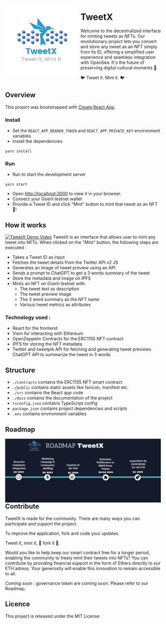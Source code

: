 <img src="public/tweetX_logo_small.png"
     alt="TweetX icon"
     style="float: left; margin-right: 10px;" />
# TweetX

Welcome to the decentralized interface for minting tweets as NFTs. Our revolutionary project lets you convert and store any tweet as an NFT simply from its ID, offering a simplified user experience and seamless integration with OpenSea. It's the future of preserving digital cultural moments 🚀.<br>

🐦 Tweet it. Mint it. 🐦


## Overview 

This project was bootstrapped with [Create React App](https://github.com/facebook/create-react-app).

### Install
- Set the `REACT_APP_BEARER_TOKEN` and `REACT_APP_PRIVATE_KEY` environment variables
- Install the dependencies

`yarn install`

### Run 
- Run  to start the development server

`yarn start`
- Open [http://localhost:3000](http://localhost:3000) to view it in your browser.
- Connect your Goerli testnet wallet
- Provide a Tweet ID and click "Mint" button to mint that tweet as an NFT🚀!

## How it works 
[![TweetX Demo Video](https://img.youtube.com/vi/QqT2FVHNS2k/0.jpg)](https://www.youtube.com/watch?v=QqT2FVHNS2k)
TweetX is an interface that allows user to mint any tweet into NFTs. When clicked on the "Mint" button, the following steps are executed : 
- Takes a Tweet ID as input
- Fetches the tweet details from the Twitter API v2 JS
- Generates an image of tweet preview using an API
- Sends a prompt to ChatGPT to get a 3 words summary of the tweet
- Store the metadata and image on IPFS
- Mints an NFT on Goerli testnet with:
    - The tweet text as description
    - The tweet preview image
    - The 3 word summary as the NFT name
    - Various tweet metrics as attributes

### Technology used :

- React for the frontend
- Viem for interacting with Ethereum
- OpenZeppelin Contracts for the ERC1155 NFT contract
- IPFS for storing the NFT metadata
- Twitter and tweetpik API for fetching and generating tweet previews
ChatGPT API to summarize the tweet in 3 words


## Structure 
- `./contracts` contains the ERC1155 NFT smart contract
- `./public` contains static assets like favicon, manifest etc.
- `./src` contains the React app code
- `./docs` contains the documentation of the project
- `tsconfig.json` contains TypeScript config
- `package.json` contains project dependencies and scripts
- `.env` contains environment variables

## Roadmap
<img src="docs/roadmap.png"
     alt="TweetX icon"
     style="float: left; margin-right: 10px;" />


## Contribute
TweetX is made for the community.
There are many ways you can participate and support the project.

To improve the application, fork and code your updates. 

Tweet it, mint it, 🍴 fork it 🍴.


Would you like to help keep our smart contract free for a longer period, enabling the community to freely mint their tweets into NFTs? You can contribute by providing financial support in the form of Ethers directly to our ETH adress. Your generosity will enable this innovation to remain accessible to all.

*Coming soon* : governance token are coming soon. Please refer to our Roadmap.

## Licence 
This project is released under the MIT License


